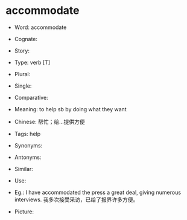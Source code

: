 # accommodate

- Word: accommodate
- Cognate: 
- Story: 

- Type: verb [T]
- Plural: 
- Single: 
- Comparative: 
- Meaning: to help sb by doing what they want
- Chinese: 帮忙；给…提供方便
- Tags: help
- Synonyms: 
- Antonyms: 
- Similar: 
- Use: 
- Eg.: I have accommodated the press a great deal, giving numerous interviews. 我多次接受采访，已给了报界许多方便。
- Picture: 

